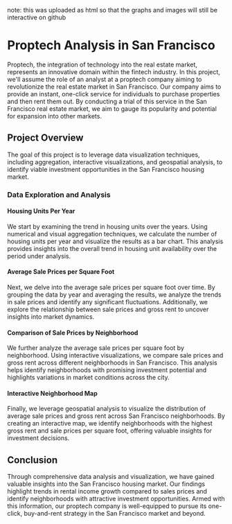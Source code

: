 note: this was uploaded as html so that the graphs and images will still be interactive on github

# Proptech Analysis in San Francisco

Proptech, the integration of technology into the real estate market, represents an innovative domain within the fintech industry. In this project, we'll assume the role of an analyst at a proptech company aiming to revolutionize the real estate market in San Francisco. Our company aims to provide an instant, one-click service for individuals to purchase properties and then rent them out. By conducting a trial of this service in the San Francisco real estate market, we aim to gauge its popularity and potential for expansion into other markets.

## Project Overview

The goal of this project is to leverage data visualization techniques, including aggregation, interactive visualizations, and geospatial analysis, to identify viable investment opportunities in the San Francisco housing market.

### Data Exploration and Analysis

#### Housing Units Per Year

We start by examining the trend in housing units over the years. Using numerical and visual aggregation techniques, we calculate the number of housing units per year and visualize the results as a bar chart. This analysis provides insights into the overall trend in housing unit availability over the period under analysis.

#### Average Sale Prices per Square Foot

Next, we delve into the average sale prices per square foot over time. By grouping the data by year and averaging the results, we analyze the trends in sale prices and identify any significant fluctuations. Additionally, we explore the relationship between sale prices and gross rent to uncover insights into market dynamics.

#### Comparison of Sale Prices by Neighborhood

We further analyze the average sale prices per square foot by neighborhood. Using interactive visualizations, we compare sale prices and gross rent across different neighborhoods in San Francisco. This analysis helps identify neighborhoods with promising investment potential and highlights variations in market conditions across the city.

#### Interactive Neighborhood Map

Finally, we leverage geospatial analysis to visualize the distribution of average sale prices and gross rent across San Francisco neighborhoods. By creating an interactive map, we identify neighborhoods with the highest gross rent and sale prices per square foot, offering valuable insights for investment decisions.

## Conclusion

Through comprehensive data analysis and visualization, we have gained valuable insights into the San Francisco housing market. Our findings highlight trends in rental income growth compared to sales prices and identify neighborhoods with attractive investment opportunities. Armed with this information, our proptech company is well-equipped to pursue its one-click, buy-and-rent strategy in the San Francisco market and beyond.
